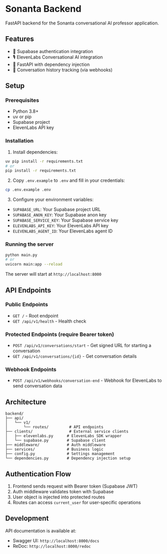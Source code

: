 # Sonanta Backend

FastAPI backend for the Sonanta conversational AI professor application.

## Features

- 🔐 Supabase authentication integration
- 🎙️ ElevenLabs Conversational AI integration
- 🚀 FastAPI with dependency injection
- 📝 Conversation history tracking (via webhooks)

## Setup

### Prerequisites

- Python 3.8+
- uv or pip
- Supabase project
- ElevenLabs API key

### Installation

1. Install dependencies:
```bash
uv pip install -r requirements.txt
# or
pip install -r requirements.txt
```

2. Copy `.env.example` to `.env` and fill in your credentials:
```bash
cp .env.example .env
```

3. Configure your environment variables:
- `SUPABASE_URL`: Your Supabase project URL
- `SUPABASE_ANON_KEY`: Your Supabase anon key
- `SUPABASE_SERVICE_KEY`: Your Supabase service key
- `ELEVENLABS_API_KEY`: Your ElevenLabs API key
- `ELEVENLABS_AGENT_ID`: Your ElevenLabs agent ID

### Running the server

```bash
python main.py
# or
uvicorn main:app --reload
```

The server will start at `http://localhost:8000`

## API Endpoints

### Public Endpoints

- `GET /` - Root endpoint
- `GET /api/v1/health` - Health check

### Protected Endpoints (require Bearer token)

- `POST /api/v1/conversations/start` - Get signed URL for starting a conversation
- `GET /api/v1/conversations/{id}` - Get conversation details

### Webhook Endpoints

- `POST /api/v1/webhooks/conversation-end` - Webhook for ElevenLabs to send conversation data

## Architecture

```
backend/
├── api/
│   └── v1/
│       └── routes/         # API endpoints
├── clients/                # External service clients
│   ├── elevenlabs.py      # ElevenLabs SDK wrapper
│   └── supabase.py        # Supabase client
├── middleware/            # Auth middleware
├── services/              # Business logic
├── config.py              # Settings management
└── dependencies.py        # Dependency injection setup
```

## Authentication Flow

1. Frontend sends request with Bearer token (Supabase JWT)
2. Auth middleware validates token with Supabase
3. User object is injected into protected routes
4. Routes can access `current_user` for user-specific operations

## Development

API documentation is available at:
- Swagger UI: `http://localhost:8000/docs`
- ReDoc: `http://localhost:8000/redoc`